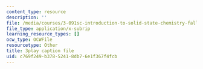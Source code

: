 ```yaml
---
content_type: resource
description: ''
file: /media/courses/3-091sc-introduction-to-solid-state-chemistry-fall-2010/c769f249b37852418db76e1f367f4fcb_0oqHExM3_Ko.vtt
file_type: application/x-subrip
learning_resource_types: []
ocw_type: OCWFile
resourcetype: Other
title: 3play caption file
uid: c769f249-b378-5241-8db7-6e1f367f4fcb
---
```

